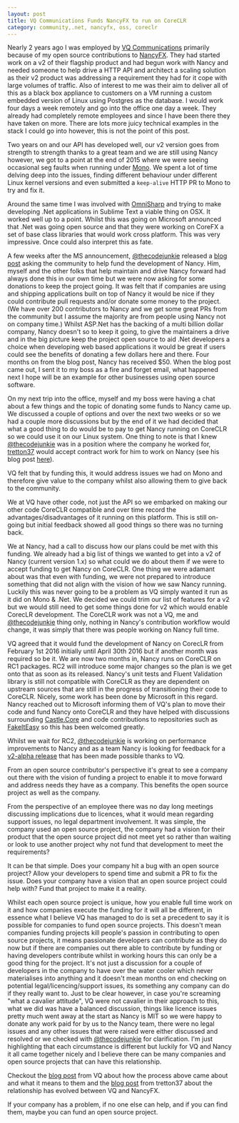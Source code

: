 ```yaml
---
layout: post
title: VQ Communications Funds NancyFX to run on CoreCLR
category: community,.net, nancyfx, oss, coreclr
---
```


Nearly 2 years ago I was employed by [VQ Communications][1] primarily because of my open source contributions to [NancyFX][2].  They had started work on a v2 of their flagship product and had begun work with Nancy and needed someone to help drive a HTTP API and architect a scaling solution as their v2 product was addressing a requirement they had for it cope with large volumes of traffic.  Also of interest to me was their aim to deliver all of this as a black box appliance to customers on a VM running a custom embedded version of Linux using Postgres as the database.  I would work four days a week remotely and go into the office one day a week.  They already had completely remote employees and since I have been there they have taken on more. There are lots more juicy technical examples in the stack I could go into however, this is not the point of this post.

<!--excerpt-->

Two years on and our API has developed well, our v2 version goes from strength to strength thanks to a great team and we are still using Nancy however, we got to a point at the end of 2015 where we were seeing occasional seg faults when running under [Mono][3].  We spent a lot of time delving deep into the issues, finding different behaviour under different Linux kernel versions and even submitted a `keep-alive` HTTP PR to Mono to try and fix it.  

Around the same time I was involved with [OmniSharp][4] and trying to make developing .Net applications in Sublime Text a viable thing on OSX.  It worked well up to a point.  Whilst this was going on Microsoft announced that .Net was going open source and that they were working on CoreFX a set of base class libraries that would work cross platform.  This was very impressive.  Once could also interpret this as fate.  

A few weeks after the MS announcement, [@thecodejunkie][5] released a [blog post][6] asking the community to help fund the development of Nancy. Him, myself and the other folks that help maintain and drive Nancy forward had always done this in our own time but we were now asking for some donations to keep the project going.  It was felt that if companies are using and shipping applications built on top of Nancy it would be nice if they could contribute pull requests and/or donate some money to the project.  (We have over 200 contributors to Nancy and we get some great PRs from the community but I assume the majority are from people using Nancy not on company time.)  Whilst ASP.Net has the backing of a multi billion dollar company, Nancy doesn't so to keep it going, to give the maintainers a drive and in the big picture keep the project open source to aid .Net developers a choice when developing web based applications it would be great if users could see the benefits of donating a few dollars here and there.  Four months on from the blog post, Nancy has received $50.  When the blog post came out, I sent it to my boss as a fire and forget email, what happened next I hope will be an example for other businesses using open source software.

On my next trip into the office, myself and my boss were having a chat about a few things and the topic of donating some funds to Nancy came up.  We discussed a couple of options and over the next two weeks or so we had a couple more discussions but by the end of it we had decided that what a good thing to do would be to pay to get Nancy running on CoreCLR so we could use it on our Linux system.  One thing to note is that I knew [@thecodejunkie][5] was in a position where the company he worked for, [tretton37][7] would accept contract work for him to work on Nancy (see his blog post [here][8]).

VQ felt that by funding this, it would address issues we had on Mono and therefore give value to the company whilst also allowing them to give back to the community.

We at VQ have other code, not just the API so we embarked on making our other code CoreCLR compatible and over time record the advantages/disadvantages of it running on this platform.  This is still on-going but initial feedback showed all good things so there was no turning back.

We at Nancy, had a call to discuss how our plans could be met with this funding.  We already had a big list of things we wanted to get into a v2 of Nancy (current version 1.x) so what could we do about them if we were to accept funding to get Nancy on CoreCLR.  One thing we were adamant about was that even with funding, we were not prepared to introduce something that did not align with the vision of how we saw Nancy running.  Luckily this was never going to be a problem as VQ simply wanted it run as it did on Mono & .Net.  We decided we could trim our list of features for a v2 but we would still need to get some things done for v2 which would enable CorecLR development.  The CoreCLR work was not a VQ, me and [@thecodejunkie][5] thing only, nothing in Nancy's contribution workflow would change, it was simply that there was people working on Nancy full time.  

VQ agreed that it would fund the development of Nancy on CorecLR from February 1st 2016 initially until April 30th 2016 but if another month was required so be it.  We are now two months in, Nancy runs on CoreCLR on RC1 packages.  RC2 will introduce some major changes so the plan is we get onto that as soon as its released.  Nancy's unit tests and Fluent Validation library is still not compatible with CoreCLR as they are dependent on upstream sources that are still in the progress of transitioning their code to CoreCLR.  Nicely, some work has been done by Microsoft in this regard.  Nancy reached out to Microsoft informing them of VQ's plan to move their code and fund Nancy onto CoreCLR and they have helped with discussions surrounding [Castle.Core][9] and code contributions to repositories such as [FakeItEasy][10] so this has been welcomed greatly.

Whilst we wait for RC2, [@thecodejunkie][5] is working on performance improvements to Nancy and as a team Nancy is looking for feedback for a [v2-alpha release][11] that has been made possible thanks to VQ.

From an open source contributor's perspective it's great to see a company out there with the vision of funding a project to enable it to move forward and address needs they have as a company.  This benefits the open source project as well as the company.

From the perspective of an employee there was no day long meetings discussing implications due to licences, what it would mean regarding support issues, no legal department involvement.  It was simple, the company used an open source project, the company had a vision for their product that the open source project did not meet yet so rather than waiting or look to use another project why not fund that development to meet the requirements?

It can be that simple.  Does your company hit a bug with an open source project? Allow your developers to spend time and submit a PR to fix the issue.  Does your company have a vision that an open source project could help with? Fund that project to make it a reality.

Whilst each open source project is unique, how you enable full time work on it and how companies execute the funding for it will all be different, in essence what I believe VQ has managed to do is set a precedent to say it is possible for companies to fund open source projects.  This doesn't mean companies funding projects kill people's passion in contributing to open source projects, it means passionate developers can contribute as they do now but if there are companies out there able to contribute by funding or having developers contribute whilst in working hours this can only be a good thing for the project.  It's not just a discussion for a couple of developers in the company to have over the water cooler which never materialises into anything and it doesn't mean months on end checking on potential legal/licencing/support issues, its something any company can do if they really want to.  Just to be clear however, in case you're screaming "what a cavalier attitude", VQ were not cavalier in their approach to this, what we did was have a balanced discussion, things like licence issues pretty much went away at the start as Nancy is MIT so we were happy to donate any work paid for by us to the Nancy team, there were no legal issues and any other issues that were raised were either discussed and resolved or we checked with [@thecodejunkie][5] for clarification.  I'm just highlighting that each circumstance is different but luckily for VQ and Nancy it all came together nicely and I believe there can be many companies and open source projects that can have this relationship.

Checkout the [blog post][12] from VQ about how the process above came about and what it means to them and the [blog post][13] from tretton37 about the relationship has evolved between VQ and NancyFX.


If your company has a problem, if no one else can help, and if you can find them, maybe you can fund an open source project.


[1]: http://www.vqcomms.com
[2]: http://nancyfx.org
[3]: http://www.mono-project.com/
[4]: http://ominsharp.net
[5]: http://twitter.com/thecodejunkie
[6]: http://thecodejunkie.com/2015/11/27/support-the-development-of-nancy-financially/
[7]: http://tretton37.com
[8]: http://thecodejunkie.com/2015/08/28/i-am-now-taking-contract-work-for-nancy/
[9]: https://github.com/castleproject/Core/issues/90
[10]: https://github.com/FakeItEasy/FakeItEasy/pull/617
[11]: https://www.nuget.org/packages/Nancy/2.0.0-alpha
[12]: http://www.vqcomms.com/blog/2016-03-30/nancyfx-coreclr/
[13]: https://tretton37.com/blog/tretton37_open_source
